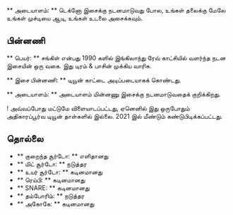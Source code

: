 ** அடையாளம்: ** டெக்னோ இசைக்கு நடனமாடுவது போல, உங்கள் தலைக்கு மேலே உங்கள்
முச்டியை ஆடி, உங்கள் உடலை அசைக்கவும்.

## பின்னணி

** பெயர்: ** சங்கிள் என்பது 1990 களில் இங்கிலாந்து ரேவ் காட்சியில் வளர்ந்த நடன
இசையின் ஒரு வகை. இது டிரம் & பாசின் முக்கிய வாரிசு.

** இசை பின்னணி: ** டியூன் காட்டை அடிப்படையாகக் கொண்டது.

** அடையாளம்: ** அடையாளம் மின்னணு இசைக்கு நடனமாடுவதைக் குறிக்கிறது.

! அவ்வப்போது மட்டுமே விளையாடப்பட்டது, ஏனெனில் இது ஒருபோதும் அதிகாரப்பூர்வ டியூன்
தாள்களில் இல்லை. 2021 இல் மீண்டும் கண்டுபிடிக்கப்பட்டது.

## தொல்லை

* ** குறைந்த சூர்டோ: ** எளிதானது
* ** மிட் சூர்டோ: ** நடுத்தர
* ** உயர் சூர்டோ: ** கடினமானது
* ** ரெய்பி: ** கடினமானது
* ** SNARE: ** கடினமானது
* ** தம்போரிம்: ** நடுத்தர
* ** அகோகே: ** கடினமானது
